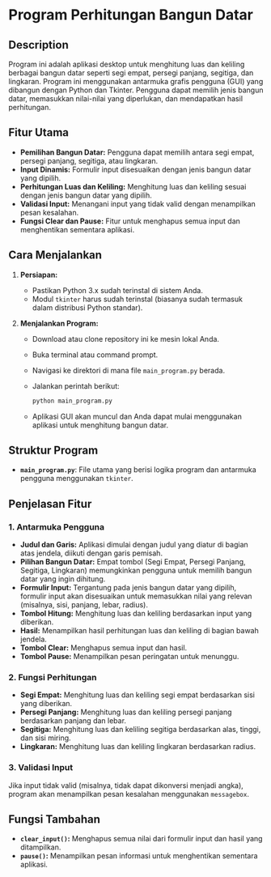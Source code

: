 # Program Perhitungan Bangun Datar

## Description

Program ini adalah aplikasi desktop untuk menghitung luas dan keliling berbagai bangun datar seperti segi empat, persegi panjang, segitiga, dan lingkaran. Program ini menggunakan antarmuka grafis pengguna (GUI) yang dibangun dengan Python dan Tkinter. Pengguna dapat memilih jenis bangun datar, memasukkan nilai-nilai yang diperlukan, dan mendapatkan hasil perhitungan.

## Fitur Utama

- **Pemilihan Bangun Datar:** Pengguna dapat memilih antara segi empat, persegi panjang, segitiga, atau lingkaran.
- **Input Dinamis:** Formulir input disesuaikan dengan jenis bangun datar yang dipilih.
- **Perhitungan Luas dan Keliling:** Menghitung luas dan keliling sesuai dengan jenis bangun datar yang dipilih.
- **Validasi Input:** Menangani input yang tidak valid dengan menampilkan pesan kesalahan.
- **Fungsi Clear dan Pause:** Fitur untuk menghapus semua input dan menghentikan sementara aplikasi.

## Cara Menjalankan

1. **Persiapan:**
   - Pastikan Python 3.x sudah terinstal di sistem Anda.
   - Modul `tkinter` harus sudah terinstal (biasanya sudah termasuk dalam distribusi Python standar).

2. **Menjalankan Program:**
   - Download atau clone repository ini ke mesin lokal Anda.
   - Buka terminal atau command prompt.
   - Navigasi ke direktori di mana file `main_program.py` berada.
   - Jalankan perintah berikut:

     ```sh
     python main_program.py
     ```

   - Aplikasi GUI akan muncul dan Anda dapat mulai menggunakan aplikasi untuk menghitung bangun datar.

## Struktur Program

- **`main_program.py`**: File utama yang berisi logika program dan antarmuka pengguna menggunakan `tkinter`.

## Penjelasan Fitur

### 1. **Antarmuka Pengguna**

- **Judul dan Garis:** Aplikasi dimulai dengan judul yang diatur di bagian atas jendela, diikuti dengan garis pemisah.
- **Pilihan Bangun Datar:** Empat tombol (Segi Empat, Persegi Panjang, Segitiga, Lingkaran) memungkinkan pengguna untuk memilih bangun datar yang ingin dihitung.
- **Formulir Input:** Tergantung pada jenis bangun datar yang dipilih, formulir input akan disesuaikan untuk memasukkan nilai yang relevan (misalnya, sisi, panjang, lebar, radius).
- **Tombol Hitung:** Menghitung luas dan keliling berdasarkan input yang diberikan.
- **Hasil:** Menampilkan hasil perhitungan luas dan keliling di bagian bawah jendela.
- **Tombol Clear:** Menghapus semua input dan hasil.
- **Tombol Pause:** Menampilkan pesan peringatan untuk menunggu.

### 2. **Fungsi Perhitungan**

- **Segi Empat:** Menghitung luas dan keliling segi empat berdasarkan sisi yang diberikan.
- **Persegi Panjang:** Menghitung luas dan keliling persegi panjang berdasarkan panjang dan lebar.
- **Segitiga:** Menghitung luas dan keliling segitiga berdasarkan alas, tinggi, dan sisi miring.
- **Lingkaran:** Menghitung luas dan keliling lingkaran berdasarkan radius.

### 3. **Validasi Input**

Jika input tidak valid (misalnya, tidak dapat dikonversi menjadi angka), program akan menampilkan pesan kesalahan menggunakan `messagebox`.

## Fungsi Tambahan

- **`clear_input()`:** Menghapus semua nilai dari formulir input dan hasil yang ditampilkan.
- **`pause()`:** Menampilkan pesan informasi untuk menghentikan sementara aplikasi.

